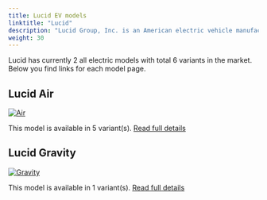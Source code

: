 ```yaml
---
title: Lucid EV models
linktitle: "Lucid"
description: "Lucid Group, Inc. is an American electric vehicle manufacturer headquartered in Newark, California. The company was founded in 2007. Deliveries of the Dream Edition launch versions were made available to the first group of 520 reservation holders on October 30, 2021  "
weight: 30
---
```

<!-- markdownlint-disable MD033 -->
<!-- markdownlint-disable MD010 -->
Lucid has currently 2 all electric models with total 6 variants in the market. Below you find links for each model page.  


## Lucid Air

<a href="air"><img src="https://media.evkx.net/multimedia/models/lucid/air/air_dream_edition_performance/main_1_st.jpg" class="img-fluid" alt="Air" ></a>

This model is available in 5 variant(s). 
[Read full details](air/)

## Lucid Gravity

<a href="gravity"><img src="https://media.evkx.net/multimedia/models/lucid/gravity/gravity_dream_edition/main_1_st.jpeg" class="img-fluid" alt="Gravity" ></a>

This model is available in 1 variant(s). 
[Read full details](gravity/)
